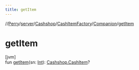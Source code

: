 ```yaml
---
title: getItem
---
```

//[Perry](../../../../../index.html)/[server](../../../index.html)/[Cashshop](../../index.html)/[CashItemFactory](../index.html)/[Companion](index.html)/[getItem](get-item.html)



# getItem



[jvm]\
fun [getItem](get-item.html)(sn: [Int](https://kotlinlang.org/api/latest/jvm/stdlib/kotlin/-int/index.html)): [Cashshop.CashItem](../../-cash-item/index.html)?





